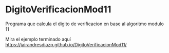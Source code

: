 # DigitoVerificacionMod11
Programa que calcula el digito de verificacion en base al algoritmo modulo 11

Mira el ejemplo terminado aquí https://jairandresdiazp.github.io/DigitoVerificacionMod11/
